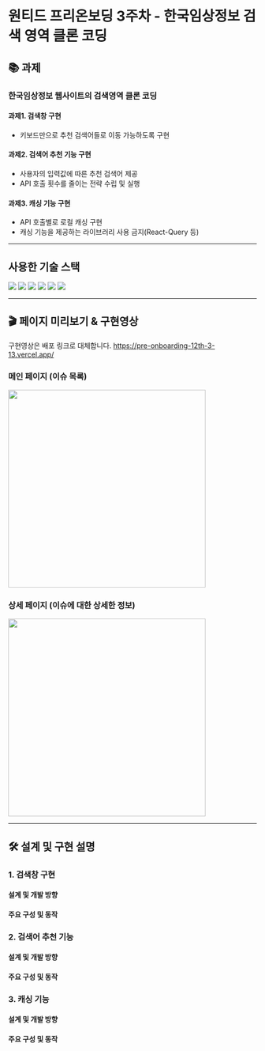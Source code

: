 # 원티드 프리온보딩 3주차 - 한국임상정보 검색 영역 클론 코딩

## 📚 과제

### 한국임상정보 웹사이트의 검색영역 클론 코딩

#### 과제1. 검색창 구현

- 키보드만으로 추천 검색어들로 이동 가능하도록 구현

#### 과제2. 검색어 추천 기능 구현

- 사용자의 입력값에 따른 추천 검색어 제공
- API 호출 횟수를 줄이는 전략 수립 및 실행

#### 과제3. 캐싱 기능 구현

- API 호출별로 로컬 캐싱 구현
- 캐싱 기능을 제공하는 라이브러리 사용 금지(React-Query 등)

---

## 사용한 기술 스택

<img src="https://shields.io/badge/TypeScript-3178C6?logo=TypeScript&logoColor=FFF&style=flat-square"/>
<img src="https://img.shields.io/badge/React-61DAFB?style=flat-square&logo=React&logoColor=white"/>
<img src="https://img.shields.io/badge/React Router-CA4245?style=flat-square&logo=React Router&logoColor=white">
<img src="https://img.shields.io/badge/Recoil-3578E5?style=flat-square&logo=Recoil&logoColor=white"/>
<img src="https://img.shields.io/badge/Styled Components-DB7093?style=flat-square&logo=Styled components&logoColor=white"/>
<img src="https://img.shields.io/badge/Vite-646CFF?style=flat-square&logo=Vite&logoColor=white"/>

</br>

---

## 🎬 페이지 미리보기 & 구현영상

구현영상은 배포 링크로 대체합니다.
https://pre-onboarding-12th-3-13.vercel.app/

### 메인 페이지 (이슈 목록)

<img src="./src/assets/mainpage.png" width="400">

### 상세 페이지 (이슈에 대한 상세한 정보)

<img src="./src/assets/issuepage.png" width="400">

---

## 🛠️ 설계 및 구현 설명

### 1. 검색창 구현

#### 설계 및 개발 방향

#### 주요 구성 및 동작

### 2. 검색어 추천 기능

#### 설계 및 개발 방향

#### 주요 구성 및 동작

### 3. 캐싱 기능

#### 설계 및 개발 방향

#### 주요 구성 및 동작
